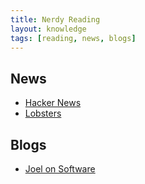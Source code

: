 ```yaml
---
title: Nerdy Reading
layout: knowledge
tags: [reading, news, blogs]
---
```


## News

- [Hacker News](https://news.ycombinator.com/)
- [Lobsters](https://lobste.rs/)

## Blogs

- [Joel on Software](https://www.joelonsoftware.com/)
